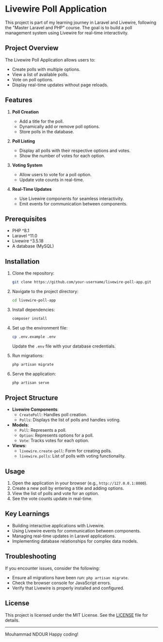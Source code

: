 # Livewire Poll Application

This project is part of my learning journey in Laravel and Livewire, following the "Master Laravel and PHP" course. The goal is to build a poll management system using Livewire for real-time interactivity.

## Project Overview
The Livewire Poll Application allows users to:
- Create polls with multiple options.
- View a list of available polls.
- Vote on poll options.
- Display real-time updates without page reloads.

## Features
1. **Poll Creation**
   - Add a title for the poll.
   - Dynamically add or remove poll options.
   - Store polls in the database.

2. **Poll Listing**
   - Display all polls with their respective options and votes.
   - Show the number of votes for each option.

3. **Voting System**
   - Allow users to vote for a poll option.
   - Update vote counts in real-time.

4. **Real-Time Updates**
   - Use Livewire components for seamless interactivity.
   - Emit events for communication between components.

## Prerequisites
- PHP ^8.1
- Laravel ^11.0
- Livewire ^3.5.18
- A database (MySQL)

## Installation
1. Clone the repository:
   ```bash
   git clone https://github.com/your-username/livewire-poll-app.git
   ```

2. Navigate to the project directory:
   ```bash
   cd livewire-poll-app
   ```

3. Install dependencies:
   ```bash
   composer install
   ```

4. Set up the environment file:
   ```bash
   cp .env.example .env
   ```
   Update the `.env` file with your database credentials.

5. Run migrations:
   ```bash
   php artisan migrate
   ```

6. Serve the application:
   ```bash
   php artisan serve
   ```

## Project Structure
- **Livewire Components**:
  - `CreatePoll`: Handles poll creation.
  - `Polls`: Displays the list of polls and handles voting.
- **Models**:
  - `Poll`: Represents a poll.
  - `Option`: Represents options for a poll.
  - `Vote`: Tracks votes for each option.
- **Views**:
  - `livewire.create-poll`: Form for creating polls.
  - `livewire.polls`: List of polls with voting functionality.

## Usage
1. Open the application in your browser (e.g., `http://127.0.0.1:8000`).
2. Create a new poll by entering a title and adding options.
3. View the list of polls and vote for an option.
4. See the vote counts update in real-time.

## Key Learnings
- Building interactive applications with Livewire.
- Using Livewire events for communication between components.
- Managing real-time updates in Laravel applications.
- Implementing database relationships for complex data models.

## Troubleshooting
If you encounter issues, consider the following:
- Ensure all migrations have been run: `php artisan migrate`.
- Check the browser console for JavaScript errors.
- Verify that Livewire is properly installed and configured.

## License
This project is licensed under the MIT License. See the [LICENSE](LICENSE) file for details.

---

Mouhammad NDOUR
Happy coding!

